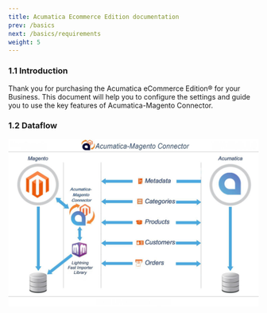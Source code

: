 ```yaml
---
title: Acumatica Ecommerce Edition documentation
prev: /basics
next: /basics/requirements
weight: 5
---
```

### 1.1 Introduction

Thank you for purchasing the Acumatica eCommerce Edition® for your Business. This document will
help you to configure the settings and guide you to use the key features of Acumatica-Magento Connector.

### 1.2 Dataflow

![Connecter Dataflow](images/dataflow.jpg)
